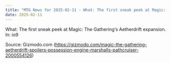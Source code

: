 ```yaml
---
title: "MTG News for 2025-02-11 - What: The first sneak peek at Magic: The Gathering..."
date: 2025-02-11
---
```


What: The first sneak peek at Magic: The Gathering‘s Aetherdrift expansion. In: io9

Source: Gizmodo.com (https://gizmodo.com/magic-the-gathering-aetherdrift-spoilers-possession-engine-marshalls-pathcruiser-2000554126)
